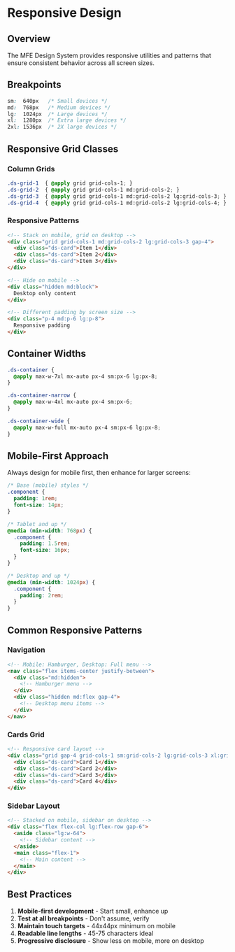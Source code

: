 # Responsive Design

## Overview

The MFE Design System provides responsive utilities and patterns that ensure consistent behavior across all screen sizes.

## Breakpoints

```css
sm:  640px   /* Small devices */
md:  768px   /* Medium devices */
lg:  1024px  /* Large devices */
xl:  1280px  /* Extra large devices */
2xl: 1536px  /* 2X large devices */
```

## Responsive Grid Classes

### Column Grids
```css
.ds-grid-1  { @apply grid grid-cols-1; }
.ds-grid-2  { @apply grid grid-cols-1 md:grid-cols-2; }
.ds-grid-3  { @apply grid grid-cols-1 md:grid-cols-2 lg:grid-cols-3; }
.ds-grid-4  { @apply grid grid-cols-1 md:grid-cols-2 lg:grid-cols-4; }
```

### Responsive Patterns

```html
<!-- Stack on mobile, grid on desktop -->
<div class="grid grid-cols-1 md:grid-cols-2 lg:grid-cols-3 gap-4">
  <div class="ds-card">Item 1</div>
  <div class="ds-card">Item 2</div>
  <div class="ds-card">Item 3</div>
</div>

<!-- Hide on mobile -->
<div class="hidden md:block">
  Desktop only content
</div>

<!-- Different padding by screen size -->
<div class="p-4 md:p-6 lg:p-8">
  Responsive padding
</div>
```

## Container Widths

```css
.ds-container {
  @apply max-w-7xl mx-auto px-4 sm:px-6 lg:px-8;
}

.ds-container-narrow {
  @apply max-w-4xl mx-auto px-4 sm:px-6;
}

.ds-container-wide {
  @apply max-w-full mx-auto px-4 sm:px-6 lg:px-8;
}
```

## Mobile-First Approach

Always design for mobile first, then enhance for larger screens:

```css
/* Base (mobile) styles */
.component {
  padding: 1rem;
  font-size: 14px;
}

/* Tablet and up */
@media (min-width: 768px) {
  .component {
    padding: 1.5rem;
    font-size: 16px;
  }
}

/* Desktop and up */
@media (min-width: 1024px) {
  .component {
    padding: 2rem;
  }
}
```

## Common Responsive Patterns

### Navigation
```html
<!-- Mobile: Hamburger, Desktop: Full menu -->
<nav class="flex items-center justify-between">
  <div class="md:hidden">
    <!-- Hamburger menu -->
  </div>
  <div class="hidden md:flex gap-4">
    <!-- Desktop menu items -->
  </div>
</nav>
```

### Cards Grid
```html
<!-- Responsive card layout -->
<div class="grid gap-4 grid-cols-1 sm:grid-cols-2 lg:grid-cols-3 xl:grid-cols-4">
  <div class="ds-card">Card 1</div>
  <div class="ds-card">Card 2</div>
  <div class="ds-card">Card 3</div>
  <div class="ds-card">Card 4</div>
</div>
```

### Sidebar Layout
```html
<!-- Stacked on mobile, sidebar on desktop -->
<div class="flex flex-col lg:flex-row gap-6">
  <aside class="lg:w-64">
    <!-- Sidebar content -->
  </aside>
  <main class="flex-1">
    <!-- Main content -->
  </main>
</div>
```

## Best Practices

1. **Mobile-first development** - Start small, enhance up
2. **Test at all breakpoints** - Don't assume, verify
3. **Maintain touch targets** - 44x44px minimum on mobile
4. **Readable line lengths** - 45-75 characters ideal
5. **Progressive disclosure** - Show less on mobile, more on desktop